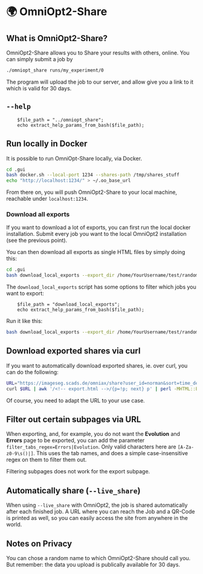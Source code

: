 # <span class="tutorial_icon invert_in_dark_mode">🌍</span> OmniOpt2-Share

<!-- What is OmniOpt2-Share and how to use it? -->

<!-- Category: Plotting and Sharing Results -->

<div id="toc"></div>

## What is OmniOpt2-Share?

OmniOpt2-Share allows you to Share your results with others, online. You can simply submit a job by

```bash
./omniopt_share runs/my_experiment/0
```

The program will upload the
job to our server, and allow give you a link to it which is valid for 30 days.

## `--help`

```run_php
	$file_path = "../omniopt_share";
	echo extract_help_params_from_bash($file_path);
```

## Run locally in Docker

It is possible to run OmniOpt-Share locally, via Docker.

```bash
cd .gui
bash docker.sh --local-port 1234 --shares-path /tmp/shares_stuff
echo "http://localhost:1234/" > ~/.oo_base_url
```

From there on, you will push OmniOpt2-Share to your local machine, reachable under `localhost:1234`.

### Download all exports

If you want to download a lot of exports, you can first run the local docker installation. Submit every job you want to the local OmniOpt2 installation (see the previous point).

You can then download all exports as single HTML files by simply doing this:


```bash
cd .gui
bash download_local_exports --export_dir /home/YourUsername/test/randomtest_98580
```

The `download_local_exports` script has some options to filter which jobs you want to export:

```run_php
	$file_path = "download_local_exports";
	echo extract_help_params_from_bash($file_path);
```

Run it like this:

```bash
bash download_local_exports --export_dir /home/YourUsername/test/randomtest_98580 --user YourUsername --experiment MY_EXPERIMENT_NAME
```

## Download exported shares via curl

If you want to automatically download exported shares, ie. over curl, you can do the following:

```bash
URL="https://imageseg.scads.de/omniax/share?user_id=norman&sort=time_desc&experiment_name=__main__tests__BOTORCH_MODULAR___nogridsearch_nr_results_2&sort=time_desc&run_nr=0&sort=time_desc"
curl $URL | awk '/<!-- export.html -->/{p=!p; next} p' | perl -MHTML::Entities -pe 'decode_entities($_)' > name_of_your_exported_file.html
```

Of course, you need to adapt the URL to your use case.

## Filter out certain subpages via URL

When exporting, and, for example, you do not want the **Evolution** and **Errors** page to be exported, you can add the parameter `filter_tabs_regex=Errors|Evolution`. Only valid characters here are `[A-Za-z0-9\s()|]`. This uses the tab names, and does a simple case-insensitive regex on them to filter them out.

<div class="caveat warning">
Filtering subpages does not work for the export subpage.
</div>

## Automatically share (`--live_share`)

When using `--live_share` with OmniOpt2, the job is shared automatically after each finished job. A URL where you can reach the Job and a QR-Code is printed as well, so you can easily access the site from anywhere in the world.

## Notes on Privacy
<div class="caveat tip">
You can chose a random name to which OmniOpt2-Share should call you. But remember: the data you upload
is publically available for 30 days.
</div>
